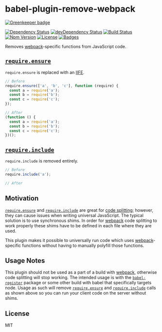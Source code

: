 # babel-plugin-remove-webpack

[![Greenkeeper badge](https://badges.greenkeeper.io/knpwrs/babel-plugin-remove-webpack.svg)](https://greenkeeper.io/)

[![Dependency Status](https://img.shields.io/david/knpwrs/babel-plugin-remove-webpack.svg)](https://david-dm.org/knpwrs/babel-plugin-remove-webpack)
[![devDependency Status](https://img.shields.io/david/dev/knpwrs/babel-plugin-remove-webpack.svg)](https://david-dm.org/knpwrs/babel-plugin-remove-webpack#info=devDependencies)
[![Build Status](https://img.shields.io/travis/knpwrs/babel-plugin-remove-webpack.svg)](https://travis-ci.org/knpwrs/babel-plugin-remove-webpack)
[![Npm Version](https://img.shields.io/npm/v/babel-plugin-remove-webpack.svg)](https://www.npmjs.com/package/babel-plugin-remove-webpack)
[![License](https://img.shields.io/badge/license-MIT-blue.svg)](https://opensource.org/licenses/MIT)
[![Badges](https://img.shields.io/badge/badges-6-orange.svg)](http://shields.io/)

Removes [webpack]-specific functions from JavaScript code.

## [`require.ensure`]

`require.ensure` is replaced with an [IIFE].

```js
// Before
require.ensure(['a', 'b', 'c'], function (require) {
  const a = require('a');
  const b = require('b');
  const c = require('c');
});

// After
(function () {
  const a = require('a');
  const b = require('b');
  const c = require('c');
})();
```

## [`require.include`]

`require.include` is removed entirely.

```js
// Before
require.include('a');

// After

```

## Motivation

[`require.ensure`] and [`require.include`] are great for [code splitting][cs];
however, they can cause issues when writing universal JavaScript. The typical
solution is to use synchronous shims. In order for [webpack] code splitting
to work properly these shims have to be defined in each file where they are
used.

This plugin makes it possible to universally run code which uses
[webpack]-specific functions without having to manually polyfill those
functions.

## Usage Notes

This plugin should not be used as a part of a build with [webpack], otherwise
code splitting will stop working. The intended usage is with the
[`babel-register`] package or some other build with babel that specifically
targets node. Usage as such will remove [`require.ensure`] and
[`require.include`] calls as shown above so you can run your client code on the
server without shims.

## License

MIT

[webpack]: http://webpack.github.io/ "webpack"
[cs]: https://webpack.github.io/docs/code-splitting.html "Code Splitting"
[`babel-register`]: https://www.npmjs.com/package/babel-register "`babel-register`"
[IIFE]: https://en.wikipedia.org/wiki/Immediately-invoked_function_expression "Immediately-Invoked Function Expression"
[`require.ensure`]: https://webpack.github.io/docs/code-splitting.html#require-ensure "`require.ensure`"
[`require.include`]: https://webpack.github.io/docs/code-splitting.html#require-include "`require.include`"
